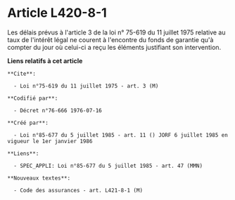 # Article L420-8-1

Les délais prévus à l'article 3 de la loi n° 75-619 du 11 juillet 1975 relative au taux de l'intérêt légal ne courent à
l'encontre du fonds de garantie qu'à compter du jour où celui-ci a reçu les éléments justifiant son intervention.

**Liens relatifs à cet article**

	**Cite**:

	  - Loi n°75-619 du 11 juillet 1975 - art. 3 (M)

	**Codifié par**:

	  - Décret n°76-666 1976-07-16

	**Créé par**:

	  - Loi n°85-677 du 5 juillet 1985 - art. 11 () JORF 6 juillet 1985 en vigueur le 1er janvier 1986

	**Liens**:

	  - SPEC_APPLI: Loi n°85-677 du 5 juillet 1985 - art. 47 (MMN)

	**Nouveaux textes**:

	  - Code des assurances - art. L421-8-1 (M)
